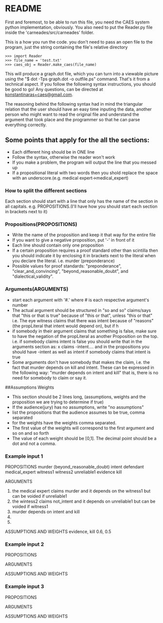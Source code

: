 # README

First and foremost, to be able to run this file, you need the CAES system python implementation, obviously. You also need to put the Reader.py file inside the 'carneades/src/carneades' folder.

This is a how you run the code. you don't need to pass an open file to the program, just the string containing the file's relative directory

    >>> import Reader
    >>> file_name = 'test.txt'
    >>> caes_obj = Reader.make_caes(file_name)

This will produce a graph.dot file, which you can turn into a viewable picture using the "$ dot -Tps graph.dot -o outfile.ps" command.
That's it from a technical aspect. If you follow the following syntax instructions, you should be good to go! Any questions, can be directed at konstantinaras+caes@gmail.com.

The reasoning behind the following syntax had in mind the triangular relation that the user should have an easy time inputing the data, another person who might want to read the original file and
understand the argument that took place and the programmer so that he can parse everything correctly.


## Some points that apply for the all the sections:

 - Each different hing should be in ONE line
 - Follow the syntax, otherwise the reader won't work
 - If you make a problem, the program will output the line that you messed up
 - If a propositional literal with two words then you shold replace the space
    with an underscore.(e.g. medical expert->medical_expert)

### How to split the different sections

Each section should start with a line that only has the name of the section in all capitals.
e.g. PROPOSITIONS.(I'll have how you should start each section in brackets next to it)

### Propositions(PROPOSITIONS)

 - Write the name of the proposition and keep it that way for the entire file
 - If you want to give a negative proposition, put '-' in front of it
 - Each line should contain only one proposition
 - If a certain proposition requires a proof standard other than scintilla then
    you should indicate it by enclosing it in brackets next to the literal when
    you declare the literal. i.e. murder (preponderance)
 - Possible values for proof standards: "preponderance", "clear_and_convincing",
    "beyond_reasonable_doubt", and "dialectical_validity".

### Arguments(ARGUMENTS)

 - start each argument with '#.' where # is each respective argument's number
 - The actual argument should be structured in "so and so" claims/says that
    "this or that is true" because of "this or that", unless "this or that"
 i.e. The eye witness claims that there was intent because of "reasons" (the propLiteral that intent would depend on), but if h
 - if somebody in their argument claims that something is false, make sure to have
    the negation of the propLiteral as another Proposition on the top.
    i.e. if somebody claims intent is false you should write that in the arguments
    section as: x claims -intent....
    and in the propositions you should have -intent as well as intent if somebody claims
    that intent is true
 - Some arguments don't have somebody that makes the claim, i.e. the fact that murder
    depends on kill and intent. These can be expressed in the following way: "murder depends on intent and kill"
    that is, there is no need for somebody to claim or say it.

##Assumptions Weights
- This section should be 2 lines long, (assumptions, weights and the proposition we are trying to determine if true)
- If the audience(jury) has no assumptions, write "no assumptions"
- list the propositions that the audience assumes to be true, comma separated
- for the weights have the weights comma separated.
- The first value of the weights will correspond to the first argument and so on and so forth
- The value of each weight should be [0,1]. The decimal point should be a dot and not a comma.


### Example input 1

PROPOSITIONS
murder (beyond_reasonable_doubt)
intent
defendant
medical_expert
witness1
witness2
unreliable1
evidence
kill

ARGUMENTS
1. the medical expert claims murder and it depends on the witness1 but can be voided if unreliable1
2. the wintess2 claims not_intent and it depends on unreliable1 but can be voided if witness1
3. murder depends on intent and kill
4.
5.

ASSUMPTIONS AND WEIGHTS
evidence, kill
0.6, 0.5

### Example input 2
PROPOSITIONS

ARGUMENTS

ASSUMPTIONS AND WEIGHTS

### Example input 3
PROPOSITIONS

ARGUMENTS

ASSUMPTIONS AND WEIGHTS
